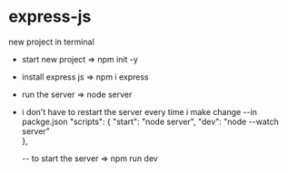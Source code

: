 # express-js

new project
in terminal
- start new project => npm init -y 
- install express js =>  npm i express
- run the server => node server

- i don't have to restart the server every time i make change 
--in packge.json
  "scripts": {
    "start": "node server",
    "dev": "node --watch server"  
  },

  -- to start the server => npm run dev
